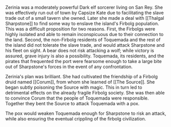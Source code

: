 Zerinia was a moderately powerful Dark elf sorcerer living on San Rey. She was effectively run out of town by Capsize Kate due to facilitating the slave trade out of a small tavern she owned. Later she made a deal with [[Thalgal Sharpstone]] to find some way to enslave the island's Firbolg population. This was a difficult proposition for two reasons. First, the Firbolgs were highly isolated and able to remain inconspicuous due to their connection to the land. Second, the non-Firbolg residents of Toquemada and the rest of the island did not tolerate the slave trade, and would attack Sharpstone and his fleet on sight. A bear does not risk attacking a wolf; while victory is assured, grave injury is also a possibility. Toquemada, its residents, and the pirates that frequented the port were fearsome enough to take a large bite out of Sharpstone's forces in the event of any confrontation.

Zerinia's plan was brilliant. She had cultivated the friendship of a Firbolg druid named [[Corum]], from whom she learned of [[The Source]]. She began subtly poisoning the Source with magic. This in turn led to detrimental effects on the already fragile Firbolg society. She was then able to convince Corum that the people of Toquemada were responsible. Together they bent the Source to attack Toquemada with a pox.

The pox would weaken Toquemada enough for Sharpstone to risk an attack, while also ensuring the eventual crippling of the firbolg civilization.